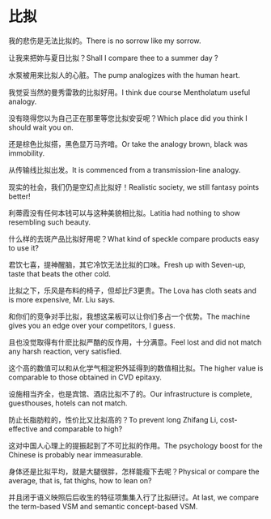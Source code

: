 # 比拟

<p><span class="chinese">我的悲伤是无法比拟的。</span><span class="english">There is no sorrow like my sorrow.</span></p>

<p><span class="chinese">让我来把妳与夏日比拟？</span><span class="english">Shall I compare thee to a summer day ?</span></p>

<p><span class="chinese">水泵被用来比拟人的心脏。</span><span class="english">The pump analogizes with the human heart.</span></p>

<p><span class="chinese">我觉妥当然的曼秀雷敦的比拟好用。</span><span class="english">I think due course Mentholatum useful analogy.</span></p>

<p><span class="chinese">没有晓得您以为自己正在那里等您比拟安妥呢？</span><span class="english">Which place did you think I should wait you on.</span></p>

<p><span class="chinese">还是棕色比拟搭，黑色显万马齐喑。</span><span class="english">Or take the analogy brown, black was immobility.</span></p>

<p><span class="chinese">从传输线比拟出发。</span><span class="english">It is commenced from a transmission-line analogy.</span></p>

<p><span class="chinese">现实的社会，我们仍是空幻点比拟好！</span><span class="english">Realistic society, we still fantasy points better!</span></p>

<p><span class="chinese">利蒂霞没有任何本钱可以与这种美貌相比拟。</span><span class="english">Latitia had nothing to show resembling such beauty.</span></p>

<p><span class="chinese">什么样的去斑产品比拟好用呢？</span><span class="english">What kind of speckle compare products easy to use it?</span></p>

<p><span class="chinese">君饮七喜，提神醒脑，其它冷饮无法比拟的口味。</span><span class="english">Fresh up with Seven-up, taste that beats the other cold.</span></p>

<p><span class="chinese">比拟之下，乐风是布料的椅子，但却比F3更贵。</span><span class="english">The Lova has cloth seats and is more expensive, Mr. Liu says.</span></p>

<p><span class="chinese">和你们的竞争对手比拟，我想这呆板可以让你们多占一个优势。</span><span class="english">The machine gives you an edge over your competitors, I guess.</span></p>

<p><span class="chinese">且也没觉取得有什麽比拟严酷的反作用，十分满意。</span><span class="english">Feel lost and did not match any harsh reaction, very satisfied.</span></p>

<p><span class="chinese">这个高的数值可以和从化学气相淀积外延得到的数值相比拟。</span><span class="english">The higher value is comparable to those obtained in CVD epitaxy.</span></p>

<p><span class="chinese">设施相当齐全，也是宾馆、酒店比拟不了的。</span><span class="english">Our infrastructure is complete, guesthouses, hotels can not match.</span></p>

<p><span class="chinese">防止长脂肪粒的，性价比又比拟高的？</span><span class="english">To prevent long Zhifang Li, cost-effective and comparable to high?</span></p>

<p><span class="chinese">这对中国人心理上的提振起到了不可比拟的作用。</span><span class="english">The psychology boost for the Chinese is probably near immeasurable.</span></p>

<p><span class="chinese">身体还是比拟平均，就是大腿很胖，怎样能瘦下去呢？</span><span class="english">Physical or compare the average, that is, fat thighs, how to lean on?</span></p>

<p><span class="chinese">并且闭于语义映照后后收生的特征项集集入行了比拟研讨。</span><span class="english">At last, we compare the term-based VSM and semantic concept-based VSM.</span></p>

